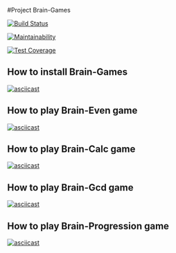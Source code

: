 #Project Brain-Games

[![Build Status](https://travis-ci.org/theroadislong/project-lvl1-s412.svg?branch=master)](https://travis-ci.org/theroadislong/project-lvl1-s412)

[![Maintainability](https://api.codeclimate.com/v1/badges/270b407fcf0f44e3ce1c/maintainability)](https://codeclimate.com/github/theroadislong/project-lvl1-s412/maintainability)

[![Test Coverage](https://api.codeclimate.com/v1/badges/270b407fcf0f44e3ce1c/test_coverage)](https://codeclimate.com/github/theroadislong/project-lvl1-s412/test_coverage)

## How to install Brain-Games

[![asciicast](https://asciinema.org/a/ivPA9mUlDxtuOKFawcEXZ4BsS.svg)](https://asciinema.org/a/ivPA9mUlDxtuOKFawcEXZ4BsS)

## How to play Brain-Even game

[![asciicast](https://asciinema.org/a/fusQCLQzzHFTslIxcboox98iF.svg)](https://asciinema.org/a/fusQCLQzzHFTslIxcboox98iF)

## How to play Brain-Calc game

[![asciicast](https://asciinema.org/a/2r4LQ2csVt617MNvoFl1l3PIv.svg)](https://asciinema.org/a/2r4LQ2csVt617MNvoFl1l3PIv)

## How to play Brain-Gcd game

[![asciicast](https://asciinema.org/a/BGGxNWr55XdtJrG8LMUgJxtBz.svg)](https://asciinema.org/a/BGGxNWr55XdtJrG8LMUgJxtBz)

## How to play Brain-Progression game

[![asciicast](https://asciinema.org/a/Ba5DKupG6oSciAUlzg2xGRywX.svg)](https://asciinema.org/a/Ba5DKupG6oSciAUlzg2xGRywX)
